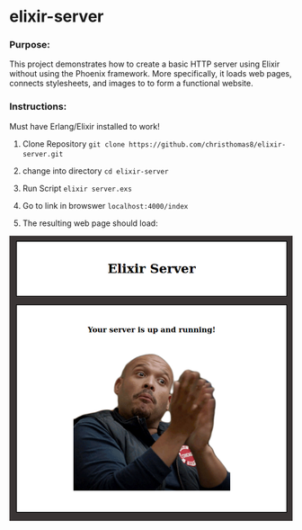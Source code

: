# elixir-server

<h3>Purpose:</h3>
  <p>This project demonstrates how to create a basic HTTP server using Elixir without using the Phoenix framework.
  More specifically, it loads web pages, connects stylesheets, and images to to form a functional website. 
</p>
  
<h3>Instructions:</h3>
<p>Must have Erlang/Elixir installed to work!</p>

1. Clone Repository
`git clone https://github.com/christhomas8/elixir-server.git`

2. change into directory
`cd elixir-server`

3. Run Script
`elixir server.exs`

4. Go to link in browswer
`localhost:4000/index`

5. The resulting web page should load:

![Server](images/server.png)
